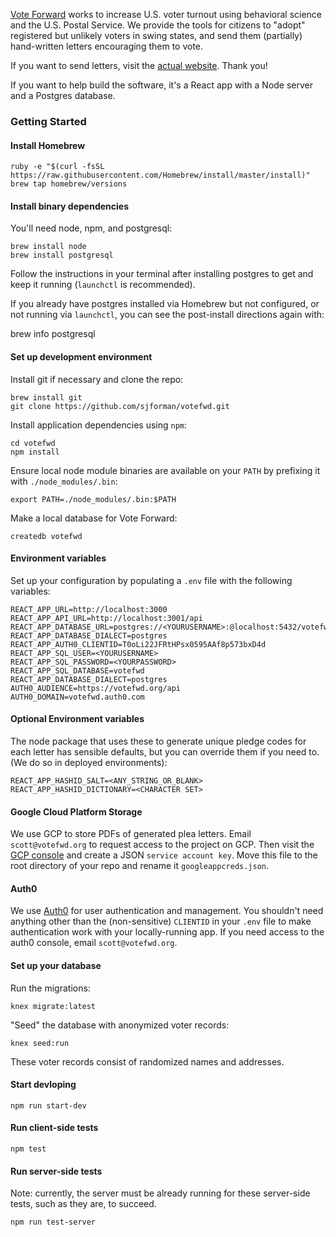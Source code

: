 [Vote Forward](https://votefwd.org) works to increase U.S. voter turnout using behavioral science and the U.S. Postal Service. We provide the tools for citizens to "adopt" registered but unlikely voters in swing states, and send them (partially) hand-written letters encouraging them to vote.

If you want to send letters, visit the [actual website](https://votefwd.org). Thank you!

If you want to help build the software, it's a React app with a Node server and a Postgres database.

### Getting Started

#### Install Homebrew

	ruby -e "$(curl -fsSL https://raw.githubusercontent.com/Homebrew/install/master/install)"
	brew tap homebrew/versions

#### Install binary dependencies

You'll need node, npm, and postgresql:

	brew install node
	brew install postgresql

Follow the instructions in your terminal after installing postgres to get and keep it running (`launchctl` is recommended).

If you already have postgres installed via Homebrew but not configured, or not
running via `launchctl`, you can see the post-install directions again with:

  brew info postgresql

#### Set up development environment

Install git if necessary and clone the repo:

	brew install git
	git clone https://github.com/sjforman/votefwd.git

Install application dependencies using `npm`:

	cd votefwd
	npm install

Ensure local node module binaries are available on your `PATH` by prefixing it
with `./node_modules/.bin`:

    export PATH=./node_modules/.bin:$PATH

Make a local database for Vote Forward:

	createdb votefwd

#### Environment variables

Set up your configuration by populating a `.env` file with the following
variables:

	REACT_APP_URL=http://localhost:3000
	REACT_APP_API_URL=http://localhost:3001/api
	REACT_APP_DATABASE_URL=postgres://<YOURUSERNAME>:@localhost:5432/votefwd
	REACT_APP_DATABASE_DIALECT=postgres
	REACT_APP_AUTH0_CLIENTID=T0oLi22JFRtHPsx0595AAf8p573bxD4d
	REACT_APP_SQL_USER=<YOURUSERNAME>
	REACT_APP_SQL_PASSWORD=<YOURPASSWORD>
	REACT_APP_SQL_DATABASE=votefwd
	REACT_APP_DATABASE_DIALECT=postgres
	AUTH0_AUDIENCE=https://votefwd.org/api
	AUTH0_DOMAIN=votefwd.auth0.com

#### Optional Environment variables

The node package that uses these to generate unique pledge codes for each letter has sensible defaults, but you can override
them if you need to. (We do so in deployed environments):

  	REACT_APP_HASHID_SALT=<ANY_STRING_OR_BLANK>
  	REACT_APP_HASHID_DICTIONARY=<CHARACTER SET>

#### Google Cloud Platform Storage

We use GCP to store PDFs of generated plea letters. Email `scott@votefwd.org` to request access to the project on GCP. Then visit the [GCP console](https://console.cloud.google.com/apis/credentials?project=voteforward-198801) and create a JSON `service account key`. Move this file to the root directory of your repo and rename it `googleappcreds.json`.

#### Auth0

We use [Auth0](https://auth0.com/) for user authentication and management. You shouldn't need anything other than the (non-sensitive) `CLIENTID` in your `.env` file to make authentication work with your locally-running app. If you need access to the auth0 console, email `scott@votefwd.org`.

#### Set up your database

Run the migrations:

	knex migrate:latest

"Seed" the database with anonymized voter records:

	knex seed:run

These voter records consist of randomized names and addresses.

#### Start devloping

	npm run start-dev

#### Run client-side tests

	npm test

#### Run server-side tests

Note: currently, the server must be already running for these server-side tests, such as they are, to succeed.

	npm run test-server
